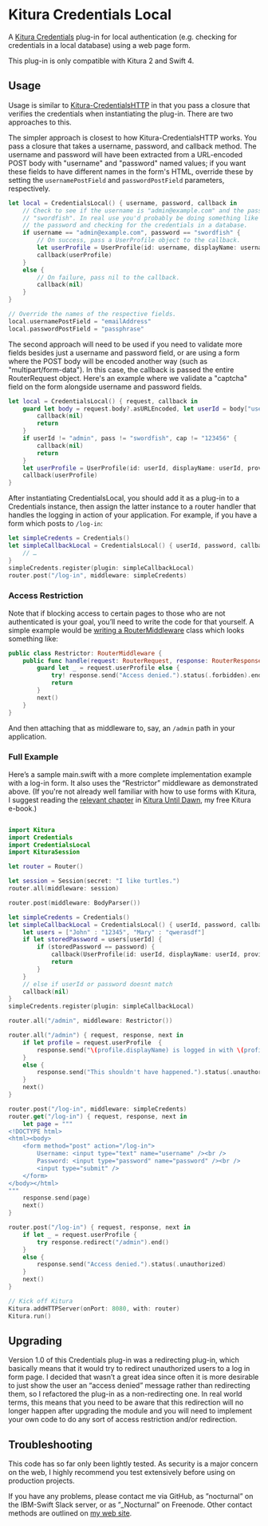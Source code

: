 # Kitura Credentials Local

A [Kitura Credentials](https://github.com/IBM-Swift/Kitura-Credentials) plug-in for local authentication (e.g. checking for credentials in a local database) using a web page form.

This plug-in is only compatible with Kitura 2 and Swift 4.

## Usage

Usage is similar to [Kitura-CredentialsHTTP](https://github.com/IBM-Swift/Kitura-CredentialsHTTP) in that you pass a closure that verifies the credentials when instantiating the plug-in. There are two approaches to this.

The simpler approach is closest to how Kitura-CredentialsHTTP works. You pass a closure that takes a username, password, and callback method. The username and password will have been extracted from a URL-encoded POST body with "username" and "password" named values; if you want these fields to have different names in the form's HTML, override these by setting the `usernamePostField` and `passwordPostField` parameters, respectively.

```swift
let local = CredentialsLocal() { username, password, callback in
    // Check to see if the username is "admin@example.com" and the password is
    // "swordfish". In real use you'd probably be doing something like hashing
    // the password and checking for the credentials in a database.
    if username == "admin@example.com", password == "swordfish" {
        // On success, pass a UserProfile object to the callback.
        let userProfile = UserProfile(id: username, displayName: username, provider: "Local")
        callback(userProfile)
    }
    else {
        // On failure, pass nil to the callback.
        callback(nil)
    }
}

// Override the names of the respective fields.
local.usernamePostField = "emailAddress"
local.passwordPostField = "passphrase"
```

The second approach will need to be used if you need to validate more fields besides just a username and password field, or are using a form where the POST body will be encoded another way (such as "multipart/form-data"). In this case, the callback is passed the entire RouterRequest object. Here's an example where we validate a "captcha" field on the form alongside username and password fields.

```swift
let local = CredentialsLocal() { request, callback in
    guard let body = request.body?.asURLEncoded, let userId = body["username"], let pass = body["password"], let cap = body["captchaVal"] else {
        callback(nil)
        return
    }
    if userId != "admin", pass != "swordfish", cap != "123456" {
        callback(nil)
        return
    }
    let userProfile = UserProfile(id: userId, displayName: userId, provider: "Local")
    callback(userProfile)
}
```

After instantiating CredentialsLocal, you should add it as a plug-in to a Credentials instance, then assign the latter instance to a router handler that handles the logging in action of your application. For example, if you have a form which posts to `/log-in`:

```swift
let simpleCredents = Credentials()
let simpleCallbackLocal = CredentialsLocal() { userId, password, callback in
    // …
}
simpleCredents.register(plugin: simpleCallbackLocal)
router.post("/log-in", middleware: simpleCredents)
```

### Access Restriction

Note that if blocking access to certain pages to those who are not authenticated is your goal, you’ll need to write the code for that yourself. A simple example would be [writing a RouterMiddleware](https://nocturnalsolutions.gitbooks.io/kitura-book/4-middleware.html) class which looks something like:

```swift
public class Restrictor: RouterMiddleware {
    public func handle(request: RouterRequest, response: RouterResponse, next: @escaping () -> Void) throws {
        guard let _ = request.userProfile else {
            try! response.send("Access denied.").status(.forbidden).end()
            return
        }
        next()
    }
}
```

And then attaching that as middleware to, say, an `/admin` path in your application.

### Full Example

Here’s a sample main.swift with a more complete implementation example with a log-in form. It also uses the “Restrictor” middleware as demonstrated above. (If you're not already well familiar with how to use forms with Kitura, I suggest reading the [relevant chapter](https://nocturnalsolutions.gitbooks.io/kitura-book/content/8-forms.html) in [Kitura Until Dawn](https://nocturnalsolutions.gitbooks.io/kitura-book/content/), my free Kitura e-book.)

```swift

import Kitura
import Credentials
import CredentialsLocal
import KituraSession

let router = Router()

let session = Session(secret: "I like turtles.")
router.all(middleware: session)

router.post(middleware: BodyParser())

let simpleCredents = Credentials()
let simpleCallbackLocal = CredentialsLocal() { userId, password, callback in
    let users = ["John" : "12345", "Mary" : "qwerasdf"]
    if let storedPassword = users[userId] {
        if (storedPassword == password) {
            callback(UserProfile(id: userId, displayName: userId, provider: "Local"))
            return
        }
    }
    // else if userId or password doesnt match
    callback(nil)
}
simpleCredents.register(plugin: simpleCallbackLocal)

router.all("/admin", middleware: Restrictor())

router.all("/admin") { request, response, next in
    if let profile = request.userProfile  {
        response.send("\(profile.displayName) is logged in with \(profile.provider)")
    }
    else {
        response.send("This shouldn't have happened.").status(.unauthorized)
    }
    next()
}

router.post("/log-in", middleware: simpleCredents)
router.get("/log-in") { request, response, next in
    let page = """
<!DOCTYPE html>
<html><body>
    <form method="post" action="/log-in">
        Username: <input type="text" name="username" /><br />
        Password: <input type="password" name="password" /><br />
        <input type="submit" />
    </form>
</body></html>
"""
    response.send(page)
    next()
}

router.post("/log-in") { request, response, next in
    if let _ = request.userProfile {
        try response.redirect("/admin").end()
    }
    else {
        response.send("Access denied.").status(.unauthorized)
    }
    next()
}

// Kick off Kitura
Kitura.addHTTPServer(onPort: 8080, with: router)
Kitura.run()
```

## Upgrading

Version 1.0 of this Credentials plug-in was a redirecting plug-in, which basically means that it would try to redirect unauthorized users to a log in form page. I decided that wasn’t a great idea since often it is more desirable to just show the user an “access denied” message rather than redirecting them, so I refactored the plug-in as a non-redirecting one. In real world terms, this means that you need to be aware that this redirection will no longer happen after upgrading the module and you will need to implement your own code to do any sort of access restriction and/or redirection.

## Troubleshooting

This code has so far only been lightly tested. As security is a major concern on the web, I highly recommend you test extensively before using on production projects.

If you have any problems, please contact me via GitHub, as ”nocturnal” on the IBM-Swift Slack server, or as ”_Nocturnal” on Freenode. Other contact methods are outlined on [my web site](http://nocturnal.solutions/).
